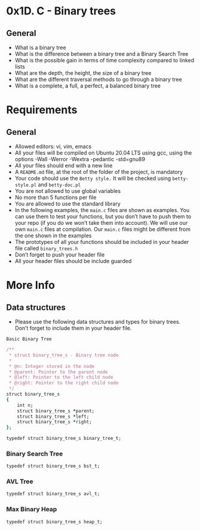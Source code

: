 # 0x1D. C - Binary trees

## General

+ What is a binary tree
+ What is the difference between a binary tree and a Binary Search Tree
+ What is the possible gain in terms of time complexity compared to linked lists
+ What are the depth, the height, the size of a binary tree
+ What are the different traversal methods to go through a binary tree
+ What is a complete, a full, a perfect, a balanced binary tree

# Requirements

## General

+ Allowed editors: vi, vim, emacs
+ All your files will be compiled on Ubuntu 20.04 LTS using gcc, using the options -Wall -Werror -Wextra -pedantic -std=gnu89
+ All your files should end with a new line
+ A `README.md` file, at the root of the folder of the project, is mandatory
+ Your code should use the `Betty style.` It will be checked using `betty-style.pl` and `betty-doc.pl`
+ You are not allowed to use global variables
+ No more than 5 functions per file
+ You are allowed to use the standard library
+ In the following examples, the `main.c` files are shown as examples. You can use them to test your functions, but you don’t have to push them to your repo (if you do we won’t take them into account). We will use our own `main.c` files at compilation. Our `main.c` files might be different from the one shown in the examples
+ The prototypes of all your functions should be included in your header file called `binary_trees.h`
+ Don’t forget to push your header file
+ All your header files should be include guarded


# More Info

## Data structures

+ Please use the following data structures and types for binary trees. Don’t forget to include them in your header file.

`Basic Binary Tree`
```ruby
/**
 * struct binary_tree_s - Binary tree node
 *
 * @n: Integer stored in the node
 * @parent: Pointer to the parent node
 * @left: Pointer to the left child node
 * @right: Pointer to the right child node
 */
struct binary_tree_s
{
    int n;
    struct binary_tree_s *parent;
    struct binary_tree_s *left;
    struct binary_tree_s *right;
};

typedef struct binary_tree_s binary_tree_t;
```

### Binary Search Tree
```ruby
typedef struct binary_tree_s bst_t;
```
### AVL Tree
```ruby
typedef struct binary_tree_s avl_t;
```
### Max Binary Heap
```ruby
typedef struct binary_tree_s heap_t;
```
